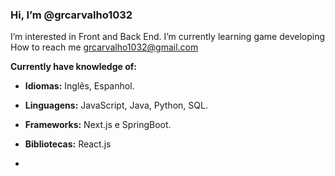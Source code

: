 ### Hi, I’m @grcarvalho1032
I’m interested in Front and Back End.
I’m currently learning game developing 
How to reach me grcarvalho1032@gmail.com

**Currently have knowledge of:**
-   **Idiomas:** Inglês, Espanhol.
-   **Linguagens:** JavaScript, Java, Python, SQL.
-   **Frameworks:** Next.js e SpringBoot.
-   **Bibliotecas:** React.js
   
- <!---
grcarvalho1032/grcarvalho1032 is a ✨ special ✨ repository because its `README.md` (this file) appears on your GitHub profile.
You can click the Preview link to take a look at your changes.
--->
